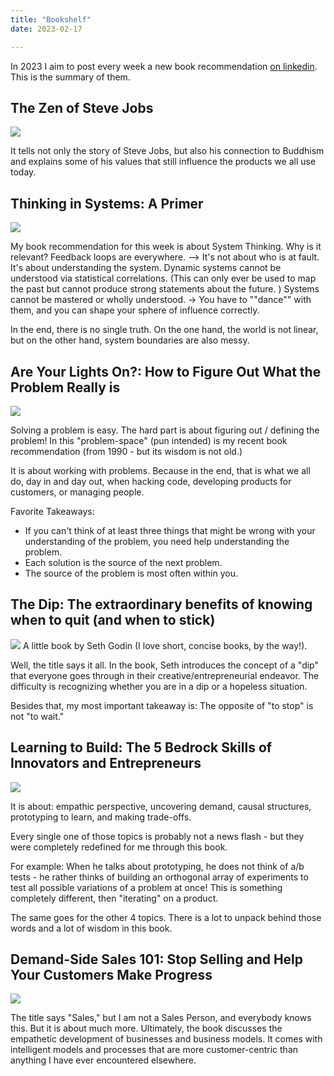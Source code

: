 ```yaml
---
title: "Bookshelf"
date: 2023-02-17

---
```


In 2023 I aim to post every week a new book recommendation [on linkedin](https://www.linkedin.com/in/klaus-breyer/). This is the summary of them.

## The Zen of Steve Jobs

[![](jobs.png#small)](https://amzn.to/3ZChPaM "Buy it on Amazon")

It tells not only the story of Steve Jobs, but also his connection to Buddhism and explains some of his values that still influence the products we all use today.
## Thinking in Systems: A Primer

[![](systems.png#small)](https://amzn.to/3lZmQf0 "Buy it on Amazon")

My book recommendation for this week is about System Thinking.
Why is it relevant? Feedback loops are everywhere. --> It's not about who is at fault. It's about understanding the system.
Dynamic systems cannot be understood via statistical correlations. (This can only ever be used to map the past but cannot produce strong statements about the future. )
Systems cannot be mastered or wholly understood. -> You have to ""dance"" with them, and you can shape your sphere of influence correctly.

In the end, there is no single truth. On the one hand, the world is not linear, but on the other hand, system boundaries are also messy.

## Are Your Lights On?: How to Figure Out What the Problem Really is

[![](lights-on.png#small)](https://amzn.to/3Xn9g1Y "Buy it on Amazon")

Solving a problem is easy. The hard part is about figuring out / defining the problem!
In this "problem-space" (pun intended) is my recent book recommendation (from 1990 - but its wisdom is not old.)

It is about working with problems. Because in the end, that is what we all do, day in and day out, when hacking code, developing products for customers, or managing people.

Favorite Takeaways:
- If you can't think of at least three things that might be wrong with your understanding of the problem, you need help understanding the problem.
- Each solution is the source of the next problem.
- The source of the problem is most often within you.

## The Dip: The extraordinary benefits of knowing when to quit (and when to stick)

[![](dip.png#small)](https://amzn.to/40uteL1 "Buy it on Amazon")
A little book by Seth Godin (I love short, concise books, by the way!).

Well, the title says it all. In the book, Seth introduces the concept of a "dip" that everyone goes through in their creative/entrepreneurial endeavor. The difficulty is recognizing whether you are in a dip or a hopeless situation.

Besides that, my most important takeaway is: The opposite of "to stop" is not "to wait."

## Learning to Build: The 5 Bedrock Skills of Innovators and Entrepreneurs

[![](learning-build.png#small)](https://amzn.to/3lJ6Nll "Buy it on Amazon")

It is about: empathic perspective, uncovering demand, causal structures, prototyping to learn, and making trade-offs.

Every single one of those topics is probably not a news flash - but they were completely redefined for me through this book.

For example: When he talks about prototyping, he does not think of a/b tests - he rather thinks of building an orthogonal array of experiments to test all possible variations of a problem at once!
This is something completely different, then "iterating" on a product.

The same goes for the other 4 topics. There is a lot to unpack behind those words and a lot of wisdom in this book.

## Demand-Side Sales 101: Stop Selling and Help Your Customers Make Progress

[![](demand-sales.png#small)](https://amzn.to/3kIZj0V "Buy it on Amazon")

The title says "Sales," but I am not a Sales Person, and everybody knows this. But it is about much more. Ultimately, the book discusses the empathetic development of businesses and business models. It comes with intelligent models and processes that are more customer-centric than anything I have ever encountered elsewhere.
